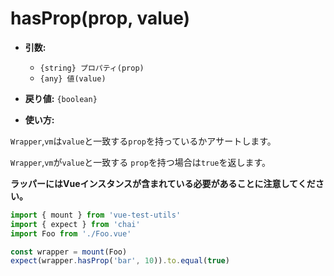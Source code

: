 # hasProp(prop, value)

- **引数:**
  - `{string} プロパティ(prop)`
  - `{any} 値(value)`

- **戻り値:** `{boolean}`

- **使い方:**

`Wrapper`,`vm`は`value`と一致する`prop`を持っているかアサートします。

`Wrapper`,`vm`が`value`と一致する `prop`を持つ場合は`true`を返します。

**ラッパーにはVueインスタンスが含まれている必要があることに注意してください。**

```js
import { mount } from 'vue-test-utils'
import { expect } from 'chai'
import Foo from './Foo.vue'

const wrapper = mount(Foo)
expect(wrapper.hasProp('bar', 10)).to.equal(true)
```
